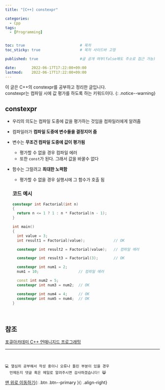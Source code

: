 ```yaml
---
title: "[C++] constexpr" 

categories:
  - Cpp
tags:
  - [Programming]


toc: true                         # 목차
toc_sticky: true                  # 목차 사이드바 고정

published: true                   #글 공개 여부(false해도 주소로 접근 가능)

date:       2022-06-17T17:22:00+09:00
lastmod:    2022-06-17T17:22:00+09:00
---
```


<!-- description : 25자에서 160자 사이 -->
이 글은 C++의 constexpr를 공부하고 정리한 글입니다.<br>
constexpr는 컴파일 시에 값 평가를 하도록 하는 키워드이다.
{: .notice--warning}

## constexpr
- 우리의 의도는 컴파일 도중에 값을 평가하는 것임을 컴파일러에게 알려줌
- 컴파일러가 **컴파일 도중에 변수들을 결정지어 줌**
- 변수는 **무조건 컴파일 도중에 값이 평가됨**
  - 평가할 수 없을 경우 컴파일 에러
  - 또한 `const`가 된다. 그래서 값을 바꿀수 없다
- 함수는 그럴려고 **최대한 노력함**
  - 평가할 수 없을 경우 실행시에 그 함수가 호출 됨

  ### 코드 예시

  ```cpp
  constexpr int Factorial(int n)
  {
    return n <= 1 ? 1 : n * Factorial(n - 1);
  }

  int main()
  {
    int value = 3;
    int result1 = Factorial(value);             // OK

    constexpr int result2 = Factorial(value);   // 컴파일 에러

    constexpr int result3 = Factorial(3);       // OK

    constexpr int num1 = 2;
    num1 = 10;                  // 컴파일 에러

    const int num2 = 5;
    constexpr int num3 = num2;  // OK

    constexpr int num4 = 4;     // OK
    constexpr int num5 = num4;  // OK
  }
  ```

<br>

## 참조
[포큐아카데미 C++ 언매니지드 프로그래밍](https://pocu-ko.teachable.com/p/comp3200)

***
<br>

    💻 열심히 공부해서 작성 중이니 오류나 틀린 부분이 있을 경우 
      언제든지 댓글 혹은 메일로 알려주시면 감사하겠습니다! 😸


[맨 위로 이동하기](#){: .btn .btn--primary }{: .align-right}